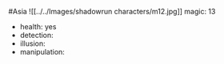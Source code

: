 #Asia 
![[../../Images/shadowrun characters/m12.jpg]]
magic: 13
 - health:  yes
 - detection: 
 - illusion:
 - manipulation: 